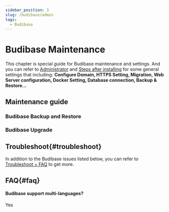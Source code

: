 ```yaml
---
sidebar_position: 3
slug: /budibase/admin
tags:
  - Budibase
---
```



# Budibase Maintenance

This chapter is special guide for Budibase maintenance and settings. And you can refer to [Administrator](../administrator) and [Steps after installing](../install/setup) for some general settings that including: **Configure Domain, HTTPS Setting, Migration, Web Server configuration, Docker Setting, Database connection, Backup & Restore...**  

## Maintenance guide

### Budibase Backup and Restore

### Budibase Upgrade

## Troubleshoot{#troubleshoot}

In addition to the Budibase issues listed below, you can refer to [Troubleshoot + FAQ](../troubleshoot) to get more.  

## FAQ{#faq}

#### Budibase support multi-languages?

Yes


